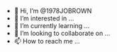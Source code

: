 - 👋 Hi, I’m @1978JOBROWN
- 👀 I’m interested in ...
- 🌱 I’m currently learning ...
- 💞️ I’m looking to collaborate on ...
- 📫 How to reach me ...

<!---
1978JOBROWN/1978JOBROWN is a ✨ special ✨ repository because its `README.md` (this file) appears on your GitHub profile.
You can click the Preview link to take a look at your changes.
--->
